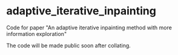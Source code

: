# adaptive_iterative_inpainting
Code for paper "An adaptive iterative inpainting method with more information exploration"

The code will be made public soon after collating.

